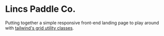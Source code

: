 # Lincs Paddle Co.

Putting together a simple responsive front-end landing page to play around with [tailwind's grid utility classes](https://tailwindcss.com/docs/grid-template-columns).